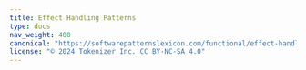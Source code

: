```yaml
---
title: Effect Handling Patterns
type: docs
nav_weight: 400
canonical: "https://softwarepatternslexicon.com/functional/effect-handling-patterns"
license: "© 2024 Tokenizer Inc. CC BY-NC-SA 4.0"
---
```

